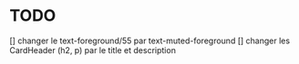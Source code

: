 # TODO

[] changer le text-foreground/55 par text-muted-foreground
[] changer les CardHeader (h2, p) par le title et description
